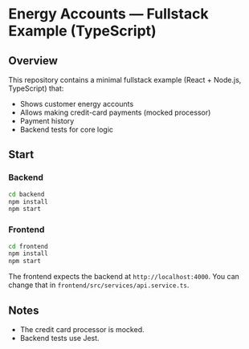 # Energy Accounts — Fullstack Example (TypeScript)

## Overview
This repository contains a minimal fullstack example (React + Node.js, TypeScript) that:
- Shows customer energy accounts
- Allows making credit-card payments (mocked processor)
- Payment history
- Backend tests for core logic

## Start
### Backend

```bash
cd backend
npm install
npm start
```
### Frontend
```bash
cd frontend
npm install
npm start
```

The frontend expects the backend at `http://localhost:4000`. You can change that in `frontend/src/services/api.service.ts`.

## Notes
- The credit card processor is mocked.
- Backend tests use Jest.
